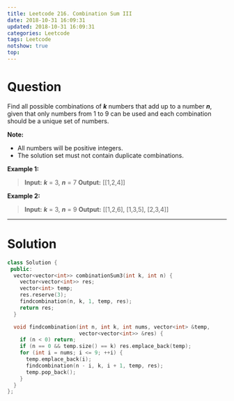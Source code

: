 ```yaml
---
title: Leetcode 216. Combination Sum III
date: 2018-10-31 16:09:31
updated: 2018-10-31 16:09:31
categories: Leetcode
tags: Leetcode
notshow: true
top:
---
```


# Question

Find all possible combinations of  _**k**_  numbers that add up to a number  _**n**_, given that only numbers from 1 to 9 can be used and each combination should be a unique set of numbers.

**Note:**

- All numbers will be positive integers.
- The solution set must not contain duplicate combinations.

**Example 1:**

> **Input:** _**k**_ = 3, _**n**_ = 7
> **Output:** [[1,2,4]]

**Example 2:**

> **Input:** _**k**_ = 3, _**n**_ = 9
> **Output:** [[1,2,6], [1,3,5], [2,3,4]]

<!-- more -->

--------

# Solution

```cpp
class Solution {
 public:
  vector<vector<int>> combinationSum3(int k, int n) {
    vector<vector<int>> res;
    vector<int> temp;
    res.reserve(3);
    findcombination(n, k, 1, temp, res);
    return res;
  }

  void findcombination(int n, int k, int nums, vector<int> &temp,
                       vector<vector<int>> &res) {
    if (n < 0) return;
    if (n == 0 && temp.size() == k) res.emplace_back(temp);
    for (int i = nums; i <= 9; ++i) {
      temp.emplace_back(i);
      findcombination(n - i, k, i + 1, temp, res);
      temp.pop_back();
    }
  }
};
```